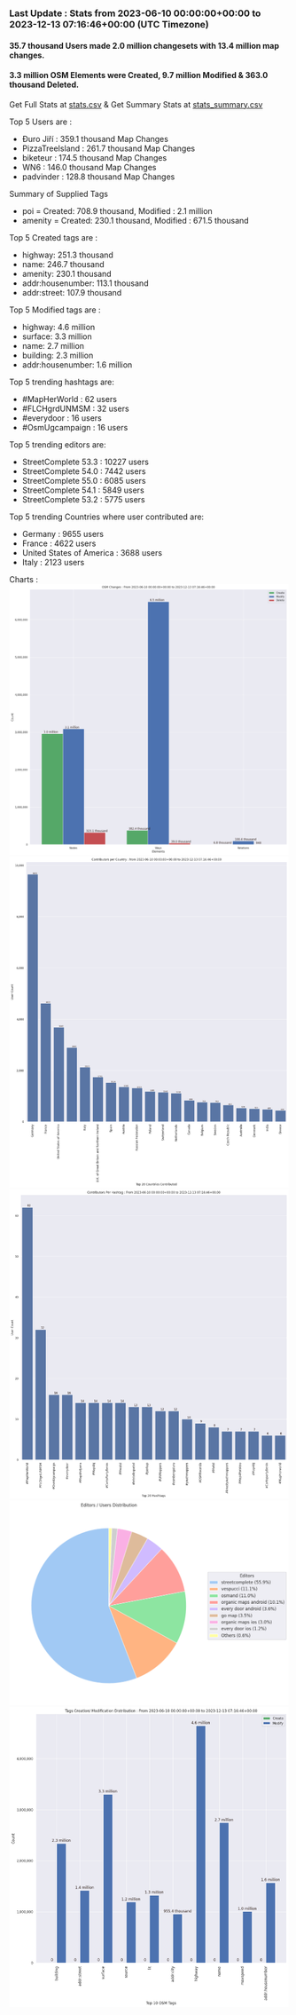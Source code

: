 ### Last Update : Stats from 2023-06-10 00:00:00+00:00 to 2023-12-13 07:16:46+00:00 (UTC Timezone)

#### 35.7 thousand Users made 2.0 million changesets with 13.4 million map changes.
#### 3.3 million OSM Elements were Created, 9.7 million Modified & 363.0 thousand Deleted.
Get Full Stats at [stats.csv](/stats/fieldmappers/Daily/stats.csv)
 & Get Summary Stats at [stats_summary.csv](/stats/fieldmappers/Daily/stats_summary.csv)

Top 5 Users are : 
- Đuro Jiří : 359.1 thousand Map Changes
- PizzaTreeIsland : 261.7 thousand Map Changes
- biketeur : 174.5 thousand Map Changes
- WN6 : 146.0 thousand Map Changes
- padvinder : 128.8 thousand Map Changes

Summary of Supplied Tags
- poi = Created: 708.9 thousand, Modified : 2.1 million
- amenity = Created: 230.1 thousand, Modified : 671.5 thousand


Top 5 Created tags are :
- highway: 251.3 thousand
- name: 246.7 thousand
- amenity: 230.1 thousand
- addr:housenumber: 113.1 thousand
- addr:street: 107.9 thousand


Top 5 Modified tags are :
- highway: 4.6 million
- surface: 3.3 million
- name: 2.7 million
- building: 2.3 million
- addr:housenumber: 1.6 million


Top 5 trending hashtags are:
- #MapHerWorld : 62 users
- #FLCHgrdUNMSM : 32 users
- #everydoor : 16 users
- #OsmUgcampaign : 16 users


Top 5 trending editors are:
- StreetComplete 53.3 : 10227 users
- StreetComplete 54.0 : 7442 users
- StreetComplete 55.0 : 6085 users
- StreetComplete 54.1 : 5849 users
- StreetComplete 53.2 : 5775 users


Top 5 trending Countries where user contributed are:
- Germany : 9655 users
- France : 4622 users
- United States of America : 3688 users
- Italy : 2123 users


 Charts : 
![Alt text](./stats_osm_changes.png) 
![Alt text](./stats_users_per_country.png) 
![Alt text](./stats_users_per_hashtag.png) 
![Alt text](./stats_editors_pie_chart.png) 
![Alt text](./stats_tags.png) 
